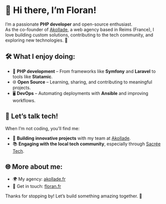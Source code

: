 # 👋 Hi there, I’m Floran!

I’m a passionate **PHP developer** and open-source enthusiast.  
As the co-founder of [Akollade](https://akollade.fr), a web agency based in Reims (France), I love building custom solutions, contributing to the tech community, and exploring new technologies. 🚀  


## 🛠 What I enjoy doing:

- 🧩 **PHP development** – From frameworks like **Symfony** and **Laravel** to tools like **Statamic**.  
- 🌐 **Open Source** – Learning, sharing, and contributing to meaningful projects.  
- 🖥 **DevOps** – Automating deployments with **Ansible** and improving workflows.  

## 💬 Let’s talk tech!  

When I’m not coding, you’ll find me:  

- 🚀 **Building innovative projects** with my team at [Akollade](https://akollade.fr).  
- 📚 **Engaging with the local tech community**, especially through [Sacrée Tech](https://sacreetech.fr).  

## 🌐 More about me:

- 🌍 My agency: [akollade.fr](https://akollade.fr)  
- 💌 Get in touch: [floran.fr](https://floran.fr/)  

Thanks for stopping by! Let’s build something amazing together. 🚀  

